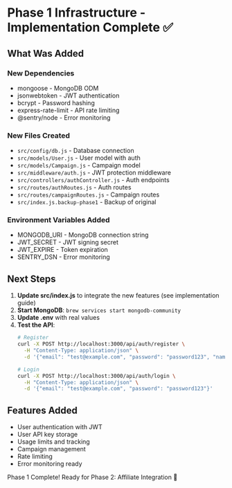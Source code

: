 # Phase 1 Infrastructure - Implementation Complete ✅

## What Was Added

### New Dependencies
- mongoose - MongoDB ODM
- jsonwebtoken - JWT authentication
- bcrypt - Password hashing
- express-rate-limit - API rate limiting
- @sentry/node - Error monitoring

### New Files Created
- `src/config/db.js` - Database connection
- `src/models/User.js` - User model with auth
- `src/models/Campaign.js` - Campaign model
- `src/middleware/auth.js` - JWT protection middleware
- `src/controllers/authController.js` - Auth endpoints
- `src/routes/authRoutes.js` - Auth routes
- `src/routes/campaignRoutes.js` - Campaign routes
- `src/index.js.backup-phase1` - Backup of original

### Environment Variables Added
- MONGODB_URI - MongoDB connection string
- JWT_SECRET - JWT signing secret
- JWT_EXPIRE - Token expiration
- SENTRY_DSN - Error monitoring

## Next Steps

1. **Update src/index.js** to integrate the new features (see implementation guide)
2. **Start MongoDB**: `brew services start mongodb-community`
3. **Update .env** with real values
4. **Test the API**:
   ```bash
   # Register
   curl -X POST http://localhost:3000/api/auth/register \
     -H "Content-Type: application/json" \
     -d '{"email": "test@example.com", "password": "password123", "name": "Test User"}'
   
   # Login
   curl -X POST http://localhost:3000/api/auth/login \
     -H "Content-Type: application/json" \
     -d '{"email": "test@example.com", "password": "password123"}'
   ```

## Features Added
- User authentication with JWT
- User API key storage
- Usage limits and tracking
- Campaign management
- Rate limiting
- Error monitoring ready

Phase 1 Complete! Ready for Phase 2: Affiliate Integration 🚀
